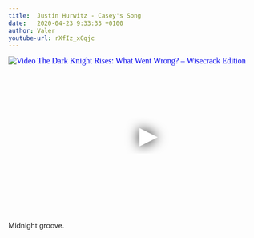 ```yaml
---
title:  Justin Hurwitz - Casey's Song
date:   2020-04-23 9:33:33 +0100
author: Valer
youtube-url: rXfIz_xCqjc 
---
```

<div class="video-container ">
<iframe
  width="560"
  height="315"
  src="https://www.youtube.com/embed/rXfIz_xCqjc"
  srcdoc="<style>*{padding:0;margin:0;overflow:hidden}html,body{height:100%}img,span{position:absolute;width:100%;top:0;bottom:0;margin:auto}span{height:1.5em;text-align:center;font:48px/1.5 sans-serif;color:white;text-shadow:0 0 0.5em black}</style><a href=https://www.youtube.com/embed/rXfIz_xCqjc?autoplay=1><img src=https://img.youtube.com/vi/rXfIz_xCqjc/hqdefault.jpg alt='Video The Dark Knight Rises: What Went Wrong? – Wisecrack Edition'><span>▶</span></a>"
  frameborder="0"
  allow="accelerometer; autoplay; encrypted-media; gyroscope; picture-in-picture"
  allowfullscreen
></iframe>
</div>

Midnight groove.
